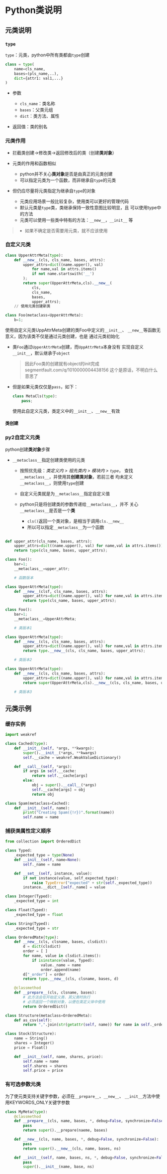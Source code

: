 #	Python类说明

##	元类说明

###	`type`

`type`：元类，python中所有类都由`type`创建

```python
class = type(
	name=cls_name,
	bases=(pls_name,..),
	dict={attr1: val1,...}
)
```

-	参数
	-	`cls_name`：类名称
	-	`bases`：父类元组
	-	`dict`：类方法、属性

-	返回值：类的别名

###	元类作用
	
-	拦截类创建->修改类->返回修改后的类（创建**类对象**）

-	元类的作用和函数相似

	-	python并不关心**类对象**是否是由真正的元类创建
	-	可以指定元类为一个函数，而非继承自`type`的元类

-	但仍应尽量将元类指定为继承自`type`的对象

	-	元类应用场景一般比较复杂，使用类可以更好的管理代码
	-	默认元类是`type`类，类继承保持一致性意图比较明显，且
		可以使用type中的方法
	-	元类可以使用一些类中特有的方法：`__new__`，`__init__`
		等

> - 如果不确定是否需要用元类，就不应该使用

###	自定义元类

```python
class UpperAttrMeta(type):
	def __new__(cls, cls_name, bases, attrs):
		upper_attrs=dict((name.upper(), val)
			for name,val in attrs.items()
			if not name.startswith('__')
		);
		return super(UpperAttrMeta,cls).__new__(
			cls,
			cls_name,
			bases,
			upper_attrs);
	// 使用元类创建新类

class Foo(metaclass=UpperAttrMeta):
	b=1;
```

使用自定义元类UppAttrMeta创建的类Foo中定义的`__init__`、
`__new__`等函数无意义，因为该类不仅是通过元类创建，也是
通过元类初始化

-	类`Foo`通过`UpperAttrMeta`创建，而`UppAttrMeta`本身没有
	实现自定义`__init__`，默认继承于`object`

	>	因此Foo类的创建就有object的init完成
		segmentfault.com/q/1010000004438156
		这个是原话，不明白什么意思了

-	但是如果元类仅仅是`pass`，如下：
	```python
	class MetaCls(type):
		pass;
	```
	使用此自定义元类，类定义中的`__init__`、`__new__`有效
		

####	类创建


###	py2自定义元类

python创建**类对象**步骤

-	`__metaclass__`指定创建类使用的元类

	-	按照优先级：*类定义内 > 祖先类内 > 模块内 > `type`*，
		查找`__metaclass__`，并使用其**创建类对象**，若前三者
		均未定义`__metaclass__`，则使用`type`创建

	-	自定义元类就是为`__metaclass__`指定自定义值

	-	python只是将创建类的参数传递给`__metaclass__`，并不
		关心`__metaclass__`是否是一个**类**
		-	`cls()`返回一个类对象，是相当于调用`cls.__new__`
		-	所以可以指定`__metaclass__`为一个函数

```python
		
def upper_attr(cls_name, bases, attrs):
	upper_attrs=dict((name.upper(), val) for name,val in attrs.items());
	return type(cls_name, bases, upper_attrs);

class Foo():
	bar=1;
	__metaclass__=upper_attr;

	# 函数版本

class UpperAttrMeta(type):
	def __new__(clsf, cls_name, bases, attrs):
		upper_attrs=dict((name.upper(), val) for name,val in attrs.items());
		return type(cls_name, bases, upper_attrs); 

class Foo():
	bar=1;
	__metaclass__=UpperAttrMeta;

	# 类版本1

class UpperAttrMeta(type):
	def __new__(cls, cls_name, bases, attrs):
		upper_attrs=dict((name.upper(), val) for name,val in attrs.items());
		return type.__new__(cls, cls_name, bases, upper_attrs); 

	# 类版本2

class UpperAttrMeta(type):
	def __new__(cls, cls_name, bases, attrs):
		upper_attrs=dict((name.upper(), val) for name,val in attrs.items());
		return super(UpperAttrMeta,cls).__new__(cls, cls_name, bases, upper_attrs); 

	# 类版本3
```


##	元类示例

###	缓存实例

```python
import weakref

class Cached(type):
	def __init__(self, *args, **kwargs):
		super().__init__(*args, **kwargs)
		self.__cache = weakref.WeakValueDictionary()

	def __call__(self, *args):
		if args in self.__cache:
			return self.__cache[args]
		else:
			obj = super().__call__(*args)
			self.__cache[args] = obj
			return obj

class Spam(metaclass=Cached):
	def __init__(self, name):
		print("Creating Spam({!r})".format(name))
		self.name = name
```

###	捕获类属性定义顺序

```python
from collection import OrderedDict

class Typed:
	_expected_type = type(None)
	def __init__(self, name=None):
		self._name = name

	def __set__(self, instance, value):
		if not instance(value, self_expected_type):
			raise TypeError("expected" + str(self._expected_type))
		instance.__dict__[self._name] = value

class Integer(Typed):
	_expected_type = int

class Float(Typed):
	_expected_type = float

class String(Typed):
	_expected_type = str

class OrderedMate(type):
	def __new__(cls, clsname, bases, clsdict):
		d = dict(clsdict)
		order = [ ]
		for name, value in clsdict.items():
			if isinstance(value, Typed):
				value._name = name
				order.append(name)
		d["_order"] = order
		return type.__new__(cls, clsname, bases, d)

	@classmethod
	def __prepare__(cls, clsname, bases):
		# 此方法会在开始定义类、其父类时执行
		# 必须返回一个映射对象，以便在类定义体中使用
		return OrderedDict()

class Structure(metaclass=OrderedMeta):
	def as_csv(self):
		return ",".join(str(getattr(self, name)) for name in self._order)

class Stock(Structure):
	name = String()
	shares = Integer()
	price = Float()

	def __init__(self, name, shares, price):
		self.name = name
		self.shares = shares
		self.price = price
```

###	有可选参数元类

为了使元类支持关键字参数，必须在`__prepare__`、`__new__`、
`__init__`方法中使用KEYWORDS_ONLY关键字参数 

```python
class MyMeta(type):
	@classmethod
	def __prepare__(cls, name, bases, *, debug=False, synchronize=False):
		pass
		return super().__prepare(naeme, bases)

	def __new__(cls, name, bases, *, debug=False, synchronize=False):
		pass
		return super().__new__(cls, name, bases, ns)

	def __init__(self, name, bases, ns, *, debug=False, synchronize=False):
		pass
		super().__init__(name, base, ns)
```

